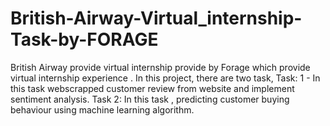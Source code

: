 # British-Airway-Virtual_internship-Task-by-FORAGE
British Airway provide virtual internship provide by Forage which provide virtual internship experience . 
In this project, there are two task,
Task: 1 - In this task webscrapped customer review from website and implement sentiment analysis.
Task 2: In this task , predicting customer buying behaviour using machine learning algorithm. 
